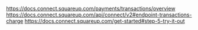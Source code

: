 https://docs.connect.squareup.com/payments/transactions/overview
https://docs.connect.squareup.com/api/connect/v2#endpoint-transactions-charge
https://docs.connect.squareup.com/get-started#step-5-try-it-out
